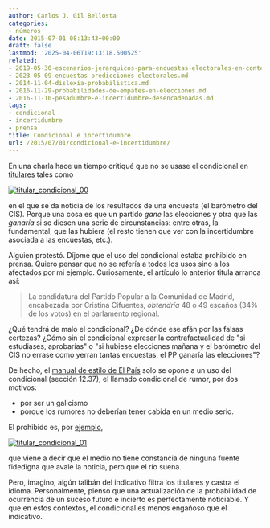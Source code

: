 ```yaml
---
author: Carlos J. Gil Bellosta
categories:
- números
date: 2015-07-01 08:13:43+00:00
draft: false
lastmod: '2025-04-06T19:13:18.500525'
related:
- 2019-05-30-escenarios-jerarquicos-para-encuestas-electorales-en-contextos-multipartidistas.md
- 2023-05-09-encuestas-predicciones-electorales.md
- 2014-11-04-dislexia-probabilistica.md
- 2016-11-29-probabilidades-de-empates-en-elecciones.md
- 2016-11-10-pesadumbre-e-incertidumbre-desencadenadas.md
tags:
- condicional
- incertidumbre
- prensa
title: Condicional e incertidumbre
url: /2015/07/01/condicional-e-incertidumbre/
---
```


En una charla hace un tiempo critiqué que no se usase el condicional en [titulares](http://politica.elpais.com/politica/2015/05/07/actualidad/1430996420_482987.html) tales como

[![titular_condicional_00](/wp-uploads/2015/06/titular_condicional_00.png#center)
](/wp-uploads/2015/06/titular_condicional_00.png#center)

en el que se da noticia de los resultados de una encuesta (el barómetro del CIS). Porque una cosa es que un partido _gane_ las elecciones y otra que las _ganaría_ si se diesen una serie de circunstancias: entre otras, la fundamental, que las hubiera (el resto tienen que ver con la incertidumbre asociada a las encuestas, etc.).

Alguien protestó. Díjome que el uso del condicional estaba prohibido en prensa. Quiero pensar que no se refería a todos los usos sino a los afectados por mi ejemplo. Curiosamente, el artículo lo anterior titula arranca así:

>La candidatura del Partido Popular a la Comunidad de Madrid, encabezada por Cristina Cifuentes, _obtendría_ 48 o 49 escaños (34% de los votos) en el parlamento regional.

¿Qué tendrá de malo el condicional? ¿De dónde ese afán por las falsas certezas? ¿Cómo sin el condicional expresar la contrafactualidad de "si estudiases, aprobarías" o "si hubiese elecciones mañana y el barómetro del CIS no errase como yerran tantas encuestas, el PP ganaría las elecciones"?

De hecho, el [manual de estilo de El País](http://blogs.elpais.com/files/manual-de-estilo-de-el-pa%C3%ADs.pdf) solo se opone a un uso del condicional (sección 12.37), el llamado condicional de rumor, por dos motivos:

* por ser un galicismo
* porque los rumores no deberían tener cabida en un medio serio.

El prohibido es, por [ejemplo](http://www.eluniverso.com/noticias/2015/06/29/nota/4993662/kim-jong-habria-ejecutado-arquitecto-aeropuerto-pyongyang),

[![titular_condicional_01](/wp-uploads/2015/06/titular_condicional_01.png#center)
](/wp-uploads/2015/06/titular_condicional_01.png#center)

que viene a decir que el medio no tiene constancia de ninguna fuente fidedigna que avale la noticia, pero que el río suena.

Pero, imagino, algún talibán del indicativo filtra los titulares y castra el idioma. Personalmente, pienso que una actualización de la probabilidad de ocurrencia de un suceso futuro e incierto es perfectamente noticiable. Y que en estos contextos, el condicional es menos engañoso que el indicativo.
